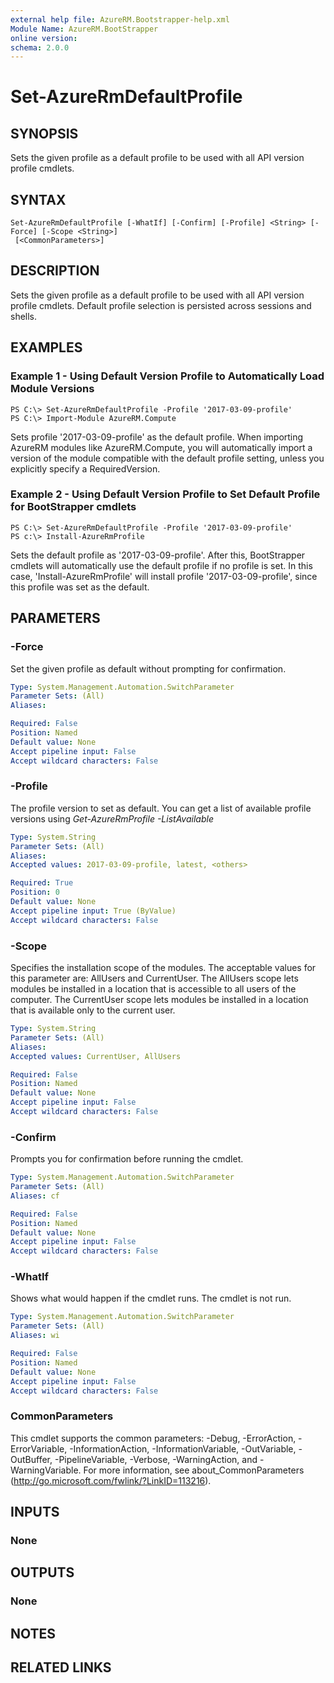```yaml
---
external help file: AzureRM.Bootstrapper-help.xml
Module Name: AzureRM.BootStrapper
online version:
schema: 2.0.0
---
```


# Set-AzureRmDefaultProfile

## SYNOPSIS
Sets the given profile as a default profile to be used with all API version profile cmdlets.

## SYNTAX

```
Set-AzureRmDefaultProfile [-WhatIf] [-Confirm] [-Profile] <String> [-Force] [-Scope <String>]
 [<CommonParameters>]
```

## DESCRIPTION
Sets the given profile as a default profile to be used with all API version profile cmdlets. Default profile selection is persisted across sessions and shells.

## EXAMPLES

### Example 1 - Using Default Version Profile to Automatically Load Module Versions
```
PS C:\> Set-AzureRmDefaultProfile -Profile '2017-03-09-profile'
PS C:\> Import-Module AzureRM.Compute
```

Sets profile '2017-03-09-profile' as the default profile. 
When importing AzureRM modules like AzureRM.Compute, you will automatically import a version of the module compatible with the default profile setting, 
unless you explicitly specify a RequiredVersion.

### Example 2 - Using Default Version Profile to Set Default Profile for BootStrapper cmdlets
```
PS C:\> Set-AzureRmDefaultProfile -Profile '2017-03-09-profile'
PS c:\> Install-AzureRmProfile
```

Sets the default profile as '2017-03-09-profile'.  After this, BootStrapper cmdlets will automatically use the default profile if no profile is set.
In this case, 'Install-AzureRmProfile'  will install profile '2017-03-09-profile', since this profile was set as the default.

## PARAMETERS

### -Force
Set the given profile as default without prompting for confirmation.

```yaml
Type: System.Management.Automation.SwitchParameter
Parameter Sets: (All)
Aliases:

Required: False
Position: Named
Default value: None
Accept pipeline input: False
Accept wildcard characters: False
```

### -Profile
The profile version to set as default.  You can get a list of available profile versions using *Get-AzureRmProfile -ListAvailable*

```yaml
Type: System.String
Parameter Sets: (All)
Aliases:
Accepted values: 2017-03-09-profile, latest, <others>

Required: True
Position: 0
Default value: None
Accept pipeline input: True (ByValue)
Accept wildcard characters: False
```

### -Scope
Specifies the installation scope of the modules. The acceptable values for this parameter are: AllUsers and CurrentUser.
The AllUsers scope lets modules be installed in a location that is accessible to all users of the computer.
The CurrentUser scope lets modules be installed in a location that is available only to the current user.

```yaml
Type: System.String
Parameter Sets: (All)
Aliases:
Accepted values: CurrentUser, AllUsers

Required: False
Position: Named
Default value: None
Accept pipeline input: False
Accept wildcard characters: False
```

### -Confirm
Prompts you for confirmation before running the cmdlet.

```yaml
Type: System.Management.Automation.SwitchParameter
Parameter Sets: (All)
Aliases: cf

Required: False
Position: Named
Default value: None
Accept pipeline input: False
Accept wildcard characters: False
```

### -WhatIf
Shows what would happen if the cmdlet runs. The cmdlet is not run.

```yaml
Type: System.Management.Automation.SwitchParameter
Parameter Sets: (All)
Aliases: wi

Required: False
Position: Named
Default value: None
Accept pipeline input: False
Accept wildcard characters: False
```

### CommonParameters
This cmdlet supports the common parameters: -Debug, -ErrorAction, -ErrorVariable, -InformationAction, -InformationVariable, -OutVariable, -OutBuffer, -PipelineVariable, -Verbose, -WarningAction, and -WarningVariable. For more information, see about_CommonParameters (http://go.microsoft.com/fwlink/?LinkID=113216).

## INPUTS

### None

## OUTPUTS

### None

## NOTES

## RELATED LINKS
